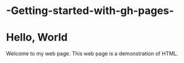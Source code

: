 # -Getting-started-with-gh-pages-
<!DOCTYPE html>
<html>
 <head><title>Example web page</title></head>
 <body>
   <h1>Hello, World</h1>
   <p>
     Welcome to my web page.  This
     web page is a demonstration of
     HTML.
   </p>
 </body>
</html>
